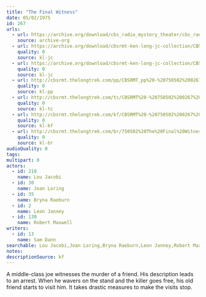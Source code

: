 ```yaml
---
title: "The Final Witness"
date: 05/02/1975
id: 267
urls: 
  - url: https://archive.org/download/cbs_radio_mystery_theater/cbs_radio_mystery_theater-0251-0300.zip/cbs_radio_mystery_theater-0251-0300%2Fcbsrmt_0267_the_final_witness.mp3
    source: archive-org
  - url: https://archive.org/download/cbsrmt-ken-long-jc-collection/CBSRMT - 750502 0267 Final Witness vbr kb2_jc.mp3
    quality: 0
    source: kl-jc
  - url: https://archive.org/download/cbsrmt-ken-long-jc-collection/CBSRMT - 750502 0267 Final Witness vbr kb_jc.mp3
    quality: 0
    source: kl-jc
  - url: http://cbsrmt.thelongtrek.com/pp/CBSRMT_pp%20-%20750502%200267%20The%20Final%20Witness.mp3
    quality: 0
    source: kl-pp
  - url: http://cbsrmt.thelongtrek.com/tc/CBSRMT%20-%20750502%200267%20The%20Final%20Witness_tc.mp3
    quality: 0
    source: kl-tc
  - url: http://cbsrmt.thelongtrek.com/kf/CBSRMT%20-%20750502%200267%20The%20Final%20Witness_kf.mp3
    quality: 0
    source: kl-kf
  - url: http://cbsrmt.thelongtrek.com/br/750502%20The%20Final%20Witness%20-%20WOR.mp3
    quality: 0
    source: kl-br
audioQuality: 0
tags: 
multipart: 0
actors:  
  - id: 218
    name: Lou Jacobi  
  - id: 30
    name: Joan Loring  
  - id: 35
    name: Bryna Raeburn  
  - id: 2
    name: Leon Janney  
  - id: 130
    name: Robert Maxwell
writers:  
  - id: 13
    name: Sam Dann
searchable: Lou Jacobi,Joan Loring,Bryna Raeburn,Leon Janney,Robert Maxwell Sam Dann
notes: 
descriptionSource: kf
---
```

A middle-class joe witnesses the murder of a friend. His description leads to an arrest. When he wavers on the stand and the killer goes free, his old friend starts to visit him. It takes drastic measures to make the visits stop.